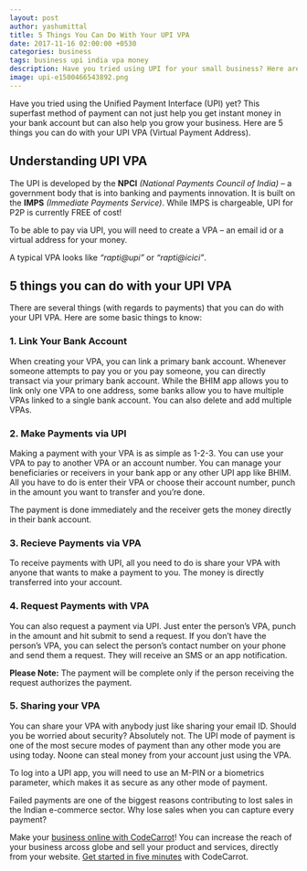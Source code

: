 ```yaml
---
layout: post
author: yashumittal
title: 5 Things You Can Do With Your UPI VPA
date: 2017-11-16 02:00:00 +0530
categories: business
tags: business upi india vpa money
description: Have you tried using UPI for your small business? Here are five crucial things you need to know about using your UPI VPA.
image: upi-e1500466543892.png
---
```


Have you tried using the Unified Payment Interface (UPI) yet? This superfast method of payment can not just help you get instant money in your bank account but can also help you grow your business. Here are 5 things you can do with your UPI VPA (Virtual Payment Address).

## Understanding UPI VPA

The UPI is developed by the **NPCI** *(National Payments Council of India)* – a government body that is into banking and payments innovation. It is built on the **IMPS** *(Immediate Payments Service)*. While IMPS is chargeable, UPI for P2P is currently FREE of cost!

To be able to pay via UPI, you will need to create a VPA – an email id or a virtual address for your money.

A typical VPA looks like *“rapti@upi”* or *“rapti@icici”*.

## 5 things you can do with your UPI VPA

There are several things (with regards to payments) that you can do with your UPI VPA. Here are some basic things to know:

### 1. Link Your Bank Account

When creating your VPA, you can link a primary bank account. Whenever someone attempts to pay you or you pay someone, you can directly transact via your primary bank account. While the BHIM app allows you to link only one VPA to one address, some banks allow you to have multiple VPAs linked to a single bank account. You can also delete and add multiple VPAs.

### 2. Make Payments via UPI

Making a payment with your VPA is as simple as 1-2-3. You can use your VPA to pay to another VPA or an account number. You can manage your beneficiaries or receivers in your bank app or any other UPI app like BHIM. All you have to do is enter their VPA or choose their account number, punch in the amount you want to transfer and you’re done.

The payment is done immediately and the receiver gets the money directly in their bank account.

### 3. Recieve Payments via VPA

To receive payments with UPI, all you need to do is share your VPA with anyone that wants to make a payment to you. The money is directly transferred into your account.

### 4. Request Payments with VPA

You can also request a payment via UPI. Just enter the person’s VPA, punch in the amount and hit submit to send a request. If you don’t have the person’s VPA, you can select the person’s contact number on your phone and send them a request. They will receive an SMS or an app notification.

**Please Note:** The payment will be complete only if the person receiving the request authorizes the payment.

### 5. Sharing your VPA

You can share your VPA with anybody just like sharing your email ID. Should you be worried about security? Absolutely not. The UPI mode of payment is one of the most secure modes of payment than any other mode you are using today. Noone can steal money from your account just using the VPA.

To log into a UPI app, you will need to use an M-PIN or a biometrics parameter, which makes it as secure as any other mode of payment.

Failed payments are one of the biggest reasons contributing to lost sales in the Indian e-commerce sector. Why lose sales when you can capture every payment?

Make your [business online with CodeCarrot](//www.codecarrot.net)! You can increase the reach of your business arcoss globe and sell your product and services, directly from your website. [Get started in five minutes](//www.codecarrot.net) with CodeCarrot.

